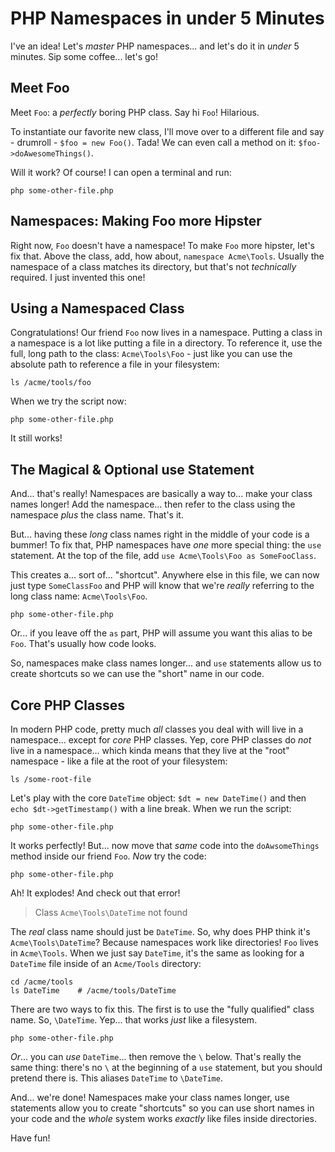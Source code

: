 # PHP Namespaces in under 5 Minutes

I've an idea! Let's *master* PHP namespaces... and let's do it in *under* 5 minutes.
Sip some coffee... let's go!

## Meet Foo

Meet `Foo`: a *perfectly* boring PHP class. Say hi `Foo`! Hilarious.

To instantiate our favorite new class, I'll move over to a different file and say -
drumroll - `$foo = new Foo()`. Tada! We can even call a method on it:
`$foo->doAwesomeThings()`.

Will it work? Of course! I can open a terminal and run:

```terminal
php some-other-file.php
```

## Namespaces: Making Foo more Hipster

Right now, `Foo` doesn't have a namespace! To make `Foo` more hipster, let's fix
that. Above the class, add, how about, `namespace Acme\Tools`. Usually the namespace
of a class matches its directory, but that's not *technically* required. I just
invented this one!

## Using a Namespaced Class

Congratulations! Our friend `Foo` now lives in a namespace. Putting a class in
a namespace is a lot like putting a file in a directory. To reference it, use the
full, long path to the class: `Acme\Tools\Foo` - just like you can use the absolute
path to reference a file in your filesystem:

```terminal-silent
ls /acme/tools/foo
```

When we try the script now:

```terminal-silent
php some-other-file.php
```

It still works!

## The Magical & Optional use Statement

And... that's really! Namespaces are basically a way to... make your class names
longer! Add the namespace... then refer to the class using the namespace *plus*
the class name. That's it.

But... having these *long* class names right in the middle of your code is a bummer!
To fix that, PHP namespaces have *one* more special thing: the `use` statement.
At the top of the file, add `use Acme\Tools\Foo as SomeFooClass`.

This creates a... sort of... "shortcut". Anywhere else in this file, we can now
just type `SomeClassFoo` and PHP will know that we're *really* referring to the
long class name: `Acme\Tools\Foo`.

```terminal-silent
php some-other-file.php
```

Or... if you leave off the `as` part, PHP will assume you want this alias to be
`Foo`. That's usually how code looks.

So, namespaces make class names longer... and `use` statements allow us to create
shortcuts so we can use the "short" name in our code.

## Core PHP Classes

In modern PHP code, pretty much *all* classes you deal with will live in a namespace...
except for *core* PHP classes. Yep, core PHP classes do *not* live in a namespace...
which kinda means that they live at the "root" namespace - like a file at the root
of your filesystem:

```terminal-silent
ls /some-root-file
```

Let's play with the core `DateTime` object: `$dt = new DateTime()` and then
`echo $dt->getTimestamp()` with a line break. When we run the script:

```terminal-silent
php some-other-file.php
```

It works perfectly! But... now move that *same* code into the `doAwsomeThings`
method inside our friend `Foo`. *Now* try the code:

```terminal-silent
php some-other-file.php
```

Ah! It explodes! And check out that error!

> Class `Acme\Tools\DateTime` not found

The *real* class name should just be `DateTime`. So, why does PHP think it's
`Acme\Tools\DateTime`? Because namespaces work like directories! `Foo` lives
in `Acme\Tools`. When we just say `DateTime`, it's the same as looking for a
`DateTime` file inside of an `Acme/Tools` directory:

```terminal-silent
cd /acme/tools
ls DateTime    # /acme/tools/DateTime
```

There are two ways to fix this. The first is to use the "fully qualified" class
name. So, `\DateTime`. Yep... that works *just* like a filesystem.

```terminal-silent
php some-other-file.php
```

*Or*... you can *use* `DateTime`... then remove the `\` below. That's really the
same thing: there's no `\` at the beginning of a `use` statement, but you should
pretend there is. This aliases `DateTime` to `\DateTime`.

And... we're done! Namespaces make your class names longer, use statements allow
you to create "shortcuts" so you can use short names in your code and the *whole*
system works *exactly* like files inside directories.

Have fun!
